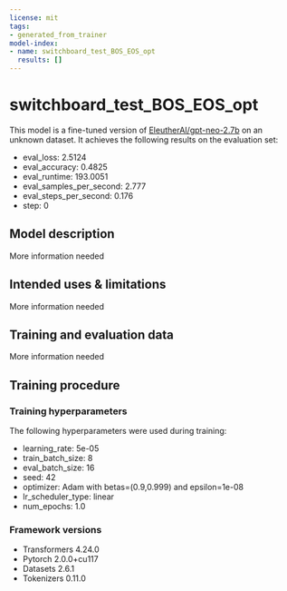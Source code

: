 ```yaml
---
license: mit
tags:
- generated_from_trainer
model-index:
- name: switchboard_test_BOS_EOS_opt
  results: []
---
```


<!-- This model card has been generated automatically according to the information the Trainer had access to. You
should probably proofread and complete it, then remove this comment. -->

# switchboard_test_BOS_EOS_opt

This model is a fine-tuned version of [EleutherAI/gpt-neo-2.7b](https://huggingface.co/EleutherAI/gpt-neo-2.7b) on an unknown dataset.
It achieves the following results on the evaluation set:
- eval_loss: 2.5124
- eval_accuracy: 0.4825
- eval_runtime: 193.0051
- eval_samples_per_second: 2.777
- eval_steps_per_second: 0.176
- step: 0

## Model description

More information needed

## Intended uses & limitations

More information needed

## Training and evaluation data

More information needed

## Training procedure

### Training hyperparameters

The following hyperparameters were used during training:
- learning_rate: 5e-05
- train_batch_size: 8
- eval_batch_size: 16
- seed: 42
- optimizer: Adam with betas=(0.9,0.999) and epsilon=1e-08
- lr_scheduler_type: linear
- num_epochs: 1.0

### Framework versions

- Transformers 4.24.0
- Pytorch 2.0.0+cu117
- Datasets 2.6.1
- Tokenizers 0.11.0
